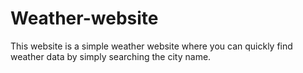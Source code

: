 # Weather-website
This website is a simple weather website where you can quickly find weather data by simply searching the city name.
